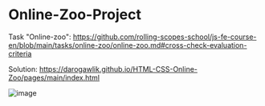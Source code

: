 # Online-Zoo-Project

Task "Online-zoo": https://github.com/rolling-scopes-school/js-fe-course-en/blob/main/tasks/online-zoo/online-zoo.md#cross-check-evaluation-criteria

Solution: https://darogawlik.github.io/HTML-CSS-Online-Zoo/pages/main/index.html

![image](https://user-images.githubusercontent.com/97292765/218542099-68150dc2-6cce-4c3d-92ad-5abb549f2f5e.png)

